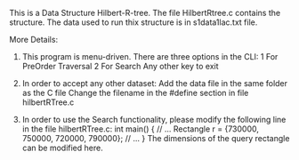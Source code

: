 This is a Data Structure Hilbert-R-tree. The file HilbertRtree.c contains the structure. The data used to run thix structure is in s1data1lac.txt file. 

More Details:
1. This program is menu-driven. There are three options in the CLI:
   1 For PreOrder Traversal
   2 For Search
   Any other key to exit

2. In order to accept any other dataset:
   Add the data file in the same folder as the C file
   Change the filename in the #define section in file hilbertRTree.c

3. In order to use the Search functionality, please modify the following line in the file 
   hilbertRTree.c:
   int main() {
     // ...
      Rectangle r = {730000, 750000, 720000, 790000};
     // ...
   }
   The dimensions of the query rectangle can be modified here.